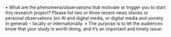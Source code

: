 •	What are the phenomena/observations that motivate or trigger you to start this research project? Please list two or three recent news stories or personal observations (on AI and digital media, or digital media and society in general) – locally or internationally. 
•	The purpose is to let the audiences know that your study is worth doing, and it’s an important and timely issue: 
